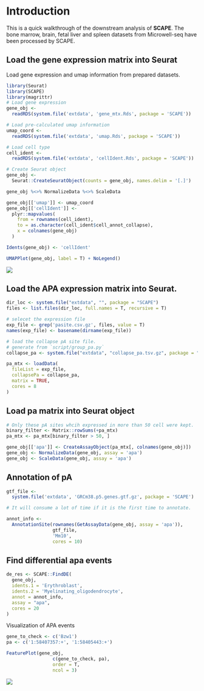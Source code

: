 Introduction
============

This is a quick walkthrough of the downstream analysis of **SCAPE**.
The bone marrow, brain, fetal liver and spleen datasets from Microwell-seq have been processed by SCAPE.

Load the gene expression matrix into Seurat
-------------------------------------------

Load gene expression and umap information from prepared datasets.

``` r
library(Seurat)
library(SCAPE)
library(magrittr)
# Load gene expression
gene_obj <-
  readRDS(system.file('extdata', 'gene_mtx.Rds', package = 'SCAPE'))

# Load pre-calculated umap information
umap_coord <-
  readRDS(system.file('extdata', 'umap.Rds', package = 'SCAPE'))

# Load cell type
cell_ident <-
  readRDS(system.file('extdata', 'cellIdent.Rds', package = 'SCAPE'))

# Create Seurat object
gene_obj <-
  Seurat::CreateSeuratObject(counts = gene_obj, names.delim = '[.]')
```

``` r
gene_obj %<>% NormalizeData %<>% ScaleData

gene_obj[['umap']] <- umap_coord
gene_obj[['cellIdent']] <-
  plyr::mapvalues(
    from = rownames(cell_ident),
    to = as.character(cell_ident$cell_annot_collapse),
    x = colnames(gene_obj)
  )

Idents(gene_obj) <- 'cellIdent'

UMAPPlot(gene_obj, label = T) + NoLegend()
```

![](https://github.com/zhou-ran/SCAPE/blob/main/tutorial/Tutorial_files/figure-markdown_github/unnamed-chunk-2-1.png)

Load the APA expression matrix into Seurat.
-------------------------------------------

``` r
dir_loc <- system.file("extdata", "", package = "SCAPE")
files <- list.files(dir_loc, full.names = T, recursive = T)

# selecet the expression file
exp_file <- grep('pasite.csv.gz', files, value = T)
names(exp_file) <- basename(dirname(exp_file))

# load the collapse pA site file.
# generate from `script/group_pa.py`
collapse_pa <- system.file("extdata", "collapse_pa.tsv.gz", package = "SCAPE")

pa_mtx <- loadData(
  fileList = exp_file,
  collapsePa = collapse_pa,
  matrix = TRUE,
  cores = 8
)
```

Load pa matrix into Seurat object
---------------------------------

``` r
# Only these pA sites whcih expressed in more than 50 cell were kept.
binary_filter <- Matrix::rowSums(+pa_mtx)
pa_mtx <- pa_mtx[binary_filter > 50, ]

gene_obj[['apa']] <- CreateAssayObject(pa_mtx[, colnames(gene_obj)])
gene_obj <- NormalizeData(gene_obj, assay = 'apa')
gene_obj <- ScaleData(gene_obj, assay = 'apa')
```

Annotation of pA
----------------

``` r
gtf_file <-
  system.file('extdata', 'GRCm38.p5.genes.gtf.gz', package = 'SCAPE')

# It will consume a lot of time if it is the first time to annotate.

annot_info <-
  AnnotationSite(rownames(GetAssayData(gene_obj, assay = 'apa')),
                 gtf_file,
                 'Mm10',
                 cores = 10)
```

Find differential apa events
----------------------------

``` r
de_res <- SCAPE::FindDE(
  gene_obj,
  idents.1 = 'Erythroblast',
  idents.2 = 'Myelinating_oligodendrocyte',
  annot = annot_info,
  assay = "apa",
  cores = 20
)
```

Visualization of APA events

``` r
gene_to_check <- c('Bzw1')
pa <- c('1:58407357:+', '1:58405443:+')

FeaturePlot(gene_obj,
                 c(gene_to_check, pa),
                 order = T,
                 ncol = 3)
```

![](https://github.com/zhou-ran/SCAPE/blob/main/tutorial/Tutorial_files/figure-markdown_github/unnamed-chunk-7-1.png)
